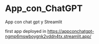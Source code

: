 # App_con_ChatGPT
App con chat gpt y Streamlit

first app deployed in https://appconchatgpt-ngmp6mswboygnk2vddn4tx.streamlit.app/
